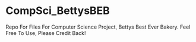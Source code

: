 # CompSci_BettysBEB
Repo For Files For Computer Science Project, Bettys Best Ever Bakery.
Feel Free To Use, Please Credit Back!
